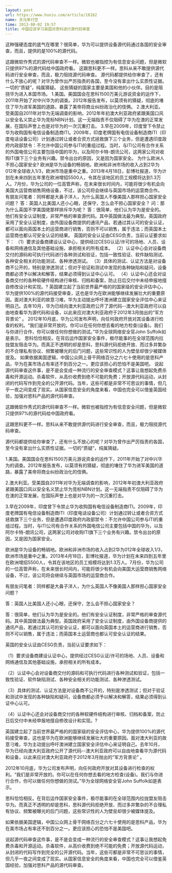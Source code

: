 ```yaml
---
layout: post
url: https://www.huxiu.com/article/18162
name: 天马来行空
time: 2013-08-02 19:57
title: 中国应该学习英国对思科进行源代码审查
---
```

这种强硬态度的底气在哪里？很简单，华为可以提供设备源代码通过各国的安全审查，而且，提供的是100%的源代码。

这跟微软作秀式的源代码审查不一样。微软也被指控为有信息安全问题，但是微软只提供97%的源代码给中国政府看。 这跟思科更不一样。思科从来不敢提供源代码进行安全审查，而且，极力阻挠源代码审查。 源代码都提供给你审查了，还有什么不放心的呢？对华为曾作出严厉指责的各国，至今没有拿出什么实质性证据。一切的“质疑”，纯属猜疑。 这些猜疑的国家主要是美国和他的小伙伴。目的是阻挠华为进入本国市场。 1.美国。美国国会在思科1500万美元游说资金的运作下，2011年开始了对中兴华为的调查。2012年报告发布，以莫须有的猜疑，彻底的堵住了华为进军美国的道路，暴露了美帝将商业纠纷政治化的伎俩。 2.澳大利亚。受美国自2011年对华为无端调查的影响，2012年年初澳大利亚政府紧跟美国口风以安全名义禁止华为竞标NBN计划。这一无端指责不仅阻碍了华为在澳的正常发展，在国际声誉上也是对华为的一次沉重打击。 3.早在2009年，印度曾下令禁止华为收购国有电信设备制造商ITI。2009年，印度老牌国有电信设备制造商ITI（印度电话设备公司）计划通过转让或者合资方式拯救旗下三个业务，但是遭遇印度政府内政部禁令：不允许中国公司参与ITI的重组过程。当时，与ITI公司有合作关系的外国电信公司主要包括中国的华为，以及阿尔卡特-朗讯公司，这两家公司对收购ITI旗下三个业务有兴趣。禁令出台的原因，又是因为国家安全。 为什么欧洲人不担心国家安全? 欧洲是华为设备的畅销地。欧洲和非洲市场的收入占到2华为012年全球收入1/3，欧洲市场是重中之重。2013年4月18日，彭博社报道，华为计划在未来四到五年里在欧洲增招5500人，令其在该地区的员工规模将达到1.3万人。7月份，华为公司的一位高管声称，在未来很长时间内，可能将很少有机会向美国大运营商销售网络设备，不过，该公司将会继续与英国市场的运营商合作。 有朋友问笔者：同样都是大鼻子洋人，为什么英国人不像美国人那样担心国家安全问题？ 答：英国人比美国人还小心眼，还保守，怎么会不担心国家安全？ 问：那为什么英国不学美国佬那样排斥华为呢？ 答：很简单，他们认为华为是安全的。他们有安全认证制度，非常严格的审查源代码。其中英国做法最为典型。英国政府采用了安全认证制度，由外国设备商提供的通讯产品，若通过其认可的安全认证，都可以面向英国本土的运营商进行销售，否则不可以销售，属于违法；而英国本土运营商也都认可安全认证的结果。 英国的安全认证由CESG负责，当前认证要求如下： （1）要求设备商建设认证中心，提供经过CESG认证/许可的场地、人员、设备和网络通信及其他基础设施，承担相关的所有成本。 （2）认证中心会对设备商交付的源码和可执行代码进行各种测试和验证，包括一致性验证、软件缺陷测试、各种安全相关的功能测试、各种渗透测试。 （3）具体的测试、认证方法是对设备商不公开的，特别是渗透测试；但对于验证和测试中发现的各种缺陷和疑问，设备商都必须予以解决和解答，结果必须得到认证中心认可。 （4）认证中心还会对设备商交付的各种软硬件结构进行审核、归档和备案，防止日后交付中未经申报地擅自修改设计和实现。? 英国建立起了当前世界最严格的的国家级的安全评估中心，华为提供100%的源代码接受审查，这也是华为在欧洲能够继续发展壮大的重要原因。面对澳大利亚的故意刁难，华为主动提出呼吁澳洲建立国家安全评估中心来证明自己。去年10月，华为已经向澳大利亚政府公开了源代码--澳大利亚政府可以自由地查看华为源代码和设备，以此来应对澳大利亚政府于2012年3月抛出的“军方背景论” 。 2012年10月底，华为公司发布声明，向任何政府开放对其设备进行检查的权利。“我们是非常开放的。你可以在任何你想去看的地方检查(设备)。我们与你进行合作，你可以做任何你想做的测试。”华为全球网络安全官John Suffolk如是表示。 思科恰恰相反。在背后运作国家安全事件，极尽能事的在全球范围内拉拢盟友阻击华为。而真正不透明的却是思科，思科源代码拒绝开放、而过多并繁杂的不合理私有协议、频繁被曝光的后门问题，这些常识性的人为壁垒却很少被媒体提及。 如果依据美国逻辑，中国公众网上骨干网络百分之六七十使用的是思科产品，华为在美市场占有率还不到百分之一。更应该担心的恐怕不是美国吧。 说起源代码审查这件事，是不是会变成一种流行的安全审查模式？这事让我想起免费杀毒和开源运动。杀毒软件，从高价收费到绝不可能的免费；开放源代码运动，从封闭的代码写作到完全的公开源代码。当年，这些可都是非常不可思议的事情，但几乎一夜之间变成了现实。从国家信息安全的角度来看，中国也完全可以借鉴英国经验，加强对思科产品的源代码审查。

这跟微软作秀式的源代码审查不一样。微软也被指控为有信息安全问题，但是微软只提供97%的源代码给中国政府看。

这跟思科更不一样。思科从来不敢提供源代码进行安全审查，而且，极力阻挠源代码审查。

源代码都提供给你审查了，还有什么不放心的呢？对华为曾作出严厉指责的各国，至今没有拿出什么实质性证据。一切的“质疑”，纯属猜疑。

1.美国。美国国会在思科1500万美元游说资金的运作下，2011年开始了对中兴华为的调查。2012年报告发布，以莫须有的猜疑，彻底的堵住了华为进军美国的道路，暴露了美帝将商业纠纷政治化的伎俩。

2.澳大利亚。受美国自2011年对华为无端调查的影响，2012年年初澳大利亚政府紧跟美国口风以安全名义禁止华为竞标NBN计划。这一无端指责不仅阻碍了华为在澳的正常发展，在国际声誉上也是对华为的一次沉重打击。

3.早在2009年，印度曾下令禁止华为收购国有电信设备制造商ITI。2009年，印度老牌国有电信设备制造商ITI（印度电话设备公司）计划通过转让或者合资方式拯救旗下三个业务，但是遭遇印度政府内政部禁令：不允许中国公司参与ITI的重组过程。当时，与ITI公司有合作关系的外国电信公司主要包括中国的华为，以及阿尔卡特-朗讯公司，这两家公司对收购ITI旗下三个业务有兴趣。禁令出台的原因，又是因为国家安全。

欧洲是华为设备的畅销地。欧洲和非洲市场的收入占到2华为012年全球收入1/3，欧洲市场是重中之重。2013年4月18日，彭博社报道，华为计划在未来四到五年里在欧洲增招5500人，令其在该地区的员工规模将达到1.3万人。7月份，华为公司的一位高管声称，在未来很长时间内，可能将很少有机会向美国大运营商销售网络设备，不过，该公司将会继续与英国市场的运营商合作。

有朋友问笔者：同样都是大鼻子洋人，为什么英国人不像美国人那样担心国家安全问题？

答：英国人比美国人还小心眼，还保守，怎么会不担心国家安全？

答：很简单，他们认为华为是安全的。他们有安全认证制度，非常严格的审查源代码。其中英国做法最为典型。英国政府采用了安全认证制度，由外国设备商提供的通讯产品，若通过其认可的安全认证，都可以面向英国本土的运营商进行销售，否则不可以销售，属于违法；而英国本土运营商也都认可安全认证的结果。

英国的安全认证由CESG负责，当前认证要求如下：

（1）要求设备商建设认证中心，提供经过CESG认证/许可的场地、人员、设备和网络通信及其他基础设施，承担相关的所有成本。

（2）认证中心会对设备商交付的源码和可执行代码进行各种测试和验证，包括一致性验证、软件缺陷测试、各种安全相关的功能测试、各种渗透测试。

（3）具体的测试、认证方法是对设备商不公开的，特别是渗透测试；但对于验证和测试中发现的各种缺陷和疑问，设备商都必须予以解决和解答，结果必须得到认证中心认可。

（4）认证中心还会对设备商交付的各种软硬件结构进行审核、归档和备案，防止日后交付中未经申报地擅自修改设计和实现。?

英国建立起了当前世界最严格的的国家级的安全评估中心，华为提供100%的源代码接受审查，这也是华为在欧洲能够继续发展壮大的重要原因。面对澳大利亚的故意刁难，华为主动提出呼吁澳洲建立国家安全评估中心来证明自己。去年10月，华为已经向澳大利亚政府公开了源代码--澳大利亚政府可以自由地查看华为源代码和设备，以此来应对澳大利亚政府于2012年3月抛出的“军方背景论” 。

2012年10月底，华为公司发布声明，向任何政府开放对其设备进行检查的权利。“我们是非常开放的。你可以在任何你想去看的地方检查(设备)。我们与你进行合作，你可以做任何你想做的测试。”华为全球网络安全官John Suffolk如是表示。

思科恰恰相反。在背后运作国家安全事件，极尽能事的在全球范围内拉拢盟友阻击华为。而真正不透明的却是思科，思科源代码拒绝开放、而过多并繁杂的不合理私有协议、频繁被曝光的后门问题，这些常识性的人为壁垒却很少被媒体提及。

如果依据美国逻辑，中国公众网上骨干网络百分之六七十使用的是思科产品，华为在美市场占有率还不到百分之一。更应该担心的恐怕不是美国吧。

说起源代码审查这件事，是不是会变成一种流行的安全审查模式？这事让我想起免费杀毒和开源运动。杀毒软件，从高价收费到绝不可能的免费；开放源代码运动，从封闭的代码写作到完全的公开源代码。当年，这些可都是非常不可思议的事情，但几乎一夜之间变成了现实。从国家信息安全的角度来看，中国也完全可以借鉴英国经验，加强对思科产品的源代码审查。

